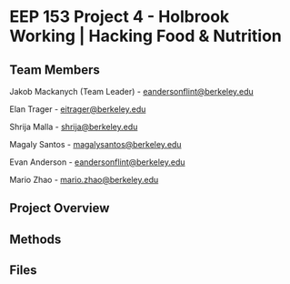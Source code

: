 # EEP 153 Project 4 - Holbrook Working | Hacking Food & Nutrition

## Team Members
Jakob Mackanych (Team Leader) - eandersonflint@berkeley.edu

Elan Trager - eitrager@berkeley.edu

Shrija Malla - shrija@berkeley.edu

Magaly Santos - magalysantos@berkeley.edu

Evan Anderson - eandersonflint@berkeley.edu

Mario Zhao - mario.zhao@berkeley.edu

## Project Overview


## Methods


## Files

